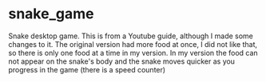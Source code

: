 # snake_game
Snake desktop game. This is from a Youtube guide, although I made some changes to it.
The original version had more food at once, I did not like that, so there is only one food at a time in my version.
In my version the food can not appear on the snake's body and the snake moves quicker as you progress in the game (there is a speed counter)
